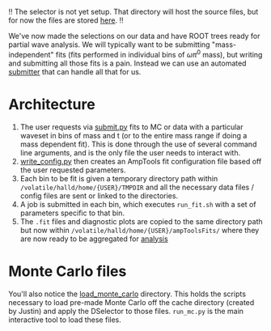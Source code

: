 :bangbang: The selector is not yet setup. That directory will host the source files, but for now the files are stored [here](./batch_scripts/). :bangbang:

We've now made the selections on our data and have ROOT trees ready for partial wave analysis. We will typically want to be submitting "mass-independent" fits (fits performed in individual bins of $\omega\pi^0$ mass), but writing and submitting all those fits is a pain. Instead we can use an automated [submitter](./batch_scripts/submit.py) that can handle all that for us. 

# Architecture
1. The user requests via [submit.py](./batch_scripts/submit.py) fits to MC or data with a particular waveset in bins of mass and t (or to the entire mass range if doing a mass dependent fit). This is done through the use of several command line arguments, and is the only file the user needs to interact with.
2. [write_config.py](./batch_scripts/write_config.py) then creates an AmpTools fit configuration file based off the user requested parameters. 
3. Each bin to be fit is given a temporary directory path within `/volatile/halld/home/{USER}/TMPDIR` and all the necessary data files / config files are sent or linked to the directories.
4. A job is submitted in each bin, which executes `run_fit.sh` with a set of parameters specific to that bin. 
5. The `.fit` files and diagnostic plots are copied to the same directory path but now within `/volatile/halld/home/{USER}/ampToolsFits/` where they are now ready to be aggregated for [analysis](../analysis/)

# Monte Carlo files
You'll also notice the [load_monte_carlo](./load_monte_carlo) directory. This holds the scripts necessary to load pre-made Monte Carlo off the cache directory (created by Justin) and apply the DSelector to those files. `run_mc.py` is the main interactive tool to load these files.